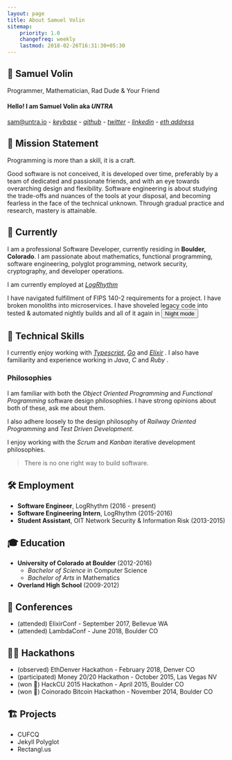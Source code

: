 ```yaml
---
layout: page
title: About Samuel Volin
sitemap:
    priority: 1.0
    changefreq: weekly
    lastmod: 2018-02-26T16:31:30+05:30
---
```

## 💎 Samuel Volin
Programmer, Mathematician, Rad Dude & Your Friend

#### Hello! I am **Samuel Volin** aka _UNTRA_
<sam@untra.io> - [_keybase_](https://keybase.io/untra) - [_github_](https://github.com/untra) - [_twitter_](https://twitter.com/untra) - [_linkedin_](https://www.linkedin.com/in/untra/) - [_eth address_](https://etherscan.io/address/0x0570b8f2ee4dc8b710bf0c18269b3902857cfdca)

## 🏁 Mission Statement

Programming is more than a skill, it is a craft.

Good software is not conceived, it is developed over time, preferably by a team of dedicated and passionate friends, and with an eye towards overarching design and flexibility. Software engineering is about studying the trade-offs and nuances of the tools at your disposal, and becoming fearless in the face of the technical unknown. Through gradual practice and research, mastery is attainable.

## 🌄 Currently

I am a professional Software Developer, currently residing in **Boulder, Colorado**. I am passionate about mathematics, functional programming, software engineering, polyglot programming, network security, cryptography, and developer operations.

I am currently employed at [_LogRhythm_](https://logrhythm.com/)

I have navigated fulfillment of FIPS 140-2 requirements for a project. I have broken monoliths into microservices. I have shoveled legacy code into tested & automated nightly builds and all of it again in <button dark-toggle aria-hidden>Night mode</button>

## 🤹 Technical Skills

I currently enjoy working with [_Typescript_](https://www.typescriptlang.org/), [_Go_](https://golang.org/) and [_Elixir_](https://elixir-lang.org/) . I also have familiarity and experience working in _Java_, _C_ and _Ruby_ .

### Philosophies

I am familiar with both the _Object Oriented Programming_ and _Functional Programming_
 software design philosophies. I have strong opinions about both of these, ask me about them.

I also adhere loosely to the design philosophy of _Railway Oriented Programming_ and _Test Driven Development_.

I enjoy working with the _Scrum_ and _Kanban_ iterative development philosophies.

> There is no one right way to build software.

## 🛠️ Employment
*  **Software Engineer**, LogRhythm (2016 - present)
*  **Software Engineering Intern**, LogRhythm (2015-2016)
*  **Student Assistant**, OIT Network Security & Information Risk (2013-2015)

## 🎓 Education
* **University of Colorado at Boulder** (2012-2016)
  * _Bachelor of Science_ in Computer Science
  * _Bachelor of Arts_ in Mathematics
* **Overland High School** (2009-2012)

## 🏨 Conferences
* (attended) ElixirConf - September 2017, Bellevue WA
* (attended) LambdaConf - June 2018, Boulder CO

## 👨‍💻 Hackathons
* (observed) EthDenver Hackathon - February 2018, Denver CO
* (participated) Money 20/20 Hackathon - October 2015, Las Vegas NV
* (won 🥈) HackCU 2015 Hackathon - April 2015, Boulder CO
* (won 🥉) Coinorado Bitcoin Hackathon - November 2014, Boulder CO

## 🏗️ Projects
* CUFCQ
* Jekyll Polyglot
* Rectangl.us